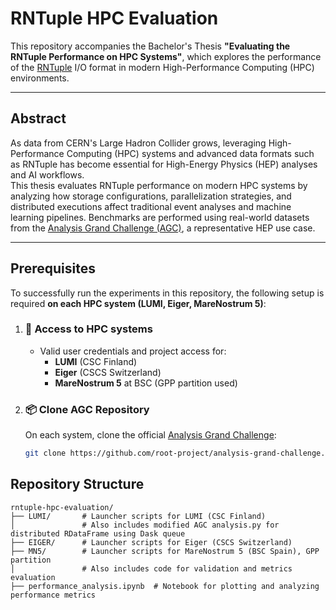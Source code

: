 # RNTuple HPC Evaluation

This repository accompanies the Bachelor's Thesis **"Evaluating the RNTuple Performance on HPC Systems"**, which explores the performance of the [RNTuple](https://root.cern/doc/master/classROOT_1_1Experimental_1_1RNTuple.html) I/O format in modern High-Performance Computing (HPC) environments.

---

## Abstract

As data from CERN's Large Hadron Collider grows, leveraging High-Performance Computing (HPC) systems and advanced data formats such as RNTuple has become essential for High-Energy Physics (HEP) analyses and AI workflows.  
This thesis evaluates RNTuple performance on modern HPC systems by analyzing how storage configurations, parallelization strategies, and distributed executions affect traditional event analyses and machine learning pipelines. Benchmarks are performed using real-world datasets from the [Analysis Grand Challenge (AGC)](https://github.com/root-project/analysis-grand-challenge), a representative HEP use case.

---

## Prerequisites

To successfully run the experiments in this repository, the following setup is required **on each HPC system (LUMI, Eiger, MareNostrum 5)**:

1. ### 🔐 Access to HPC systems
   - Valid user credentials and project access for:
     - **LUMI** (CSC Finland)
     - **Eiger** (CSCS Switzerland)
     - **MareNostrum 5** at BSC (GPP partition used)

2. ### 📦 Clone AGC Repository
   On each system, clone the official [Analysis Grand Challenge](https://github.com/root-project/analysis-grand-challenge):
   ```bash
   git clone https://github.com/root-project/analysis-grand-challenge.git

## Repository Structure

```text
rntuple-hpc-evaluation/
├── LUMI/       # Launcher scripts for LUMI (CSC Finland)
│               # Also includes modified AGC analysis.py for distributed RDataFrame using Dask queue
├── EIGER/      # Launcher scripts for Eiger (CSCS Switzerland)
├── MN5/        # Launcher scripts for MareNostrum 5 (BSC Spain), GPP partition
│               # Also includes code for validation and metrics evaluation
├── performance_analysis.ipynb  # Notebook for plotting and analyzing performance metrics

